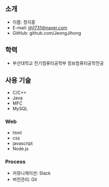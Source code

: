 ## 소개
- 이름: 정지홍
- E-mail: jjh1731@naver.com
- GitHub: github.com/JeongJihong

## 학력
- 부산대학교 전기컴퓨터공학부 정보컴퓨터공학전공

## 사용 기술
- C/C++
- Java
- MFC
- MySQL

### Web
- html
- css
- javascript
- Node.js

### Process
- 커뮤니케이션: Slack
- 버전관리: Git

